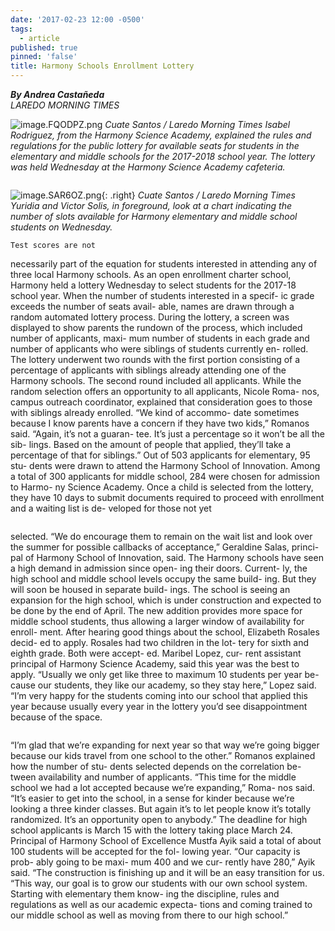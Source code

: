 ```yaml
---
date: '2017-02-23 12:00 -0500'
tags:
  - article
published: true
pinned: 'false'
title: Harmony Schools Enrollment Lottery
---
```

_**By Andrea Castañeda**_
<br/>
_LAREDO MORNING TIMES_

![image.FQODPZ.png]({{site.baseurl}}/assets/images/image.FQODPZ.png)
*Cuate Santos / Laredo Morning Times*
*Isabel Rodriguez, from the Harmony Science Academy, explained the rules and regulations
for the public lottery for available seats for students in the elementary and middle schools
for the 2017-2018 school year. The lottery was held Wednesday at the Harmony Science
Academy cafeteria.*

<div class="row">
  <div class="column">
	<p markdown="1">

![image.SAR6OZ.png]({{site.baseurl}}/assets/images/image.SAR6OZ.png){: .right}
*Cuate Santos / Laredo Morning Times*
*Yuridia and Victor Solis, in foreground,
look at a chart indicating the number of
slots available for Harmony elementary and
middle school students on Wednesday.*

	Test scores are not
necessarily part of the
equation for students
interested in attending
any of three local
Harmony schools.
As an open enrollment
charter school,
Harmony held a lottery
Wednesday to select
students for the
2017-18 school year.
When the number of students
interested in a specif-
ic grade exceeds the
number of seats avail-
able, names are drawn
through a random
automated lottery
process. During the
lottery, a screen was
displayed to show
parents the rundown
of the process,
which included number
of applicants, maxi-
mum number of students
in each grade and
number of applicants
who were siblings of
students currently en-
rolled.
The lottery underwent
two rounds with the first
portion consisting of a
percentage of applicants
with siblings already
attending one of the
Harmony schools. The
second round included
all applicants. While the
random selection offers
an opportunity to all
applicants, Nicole Roma-
nos, campus outreach
coordinator, explained
that consideration goes
to those with siblings
already enrolled.
“We kind of accommo-
date sometimes because I
know parents have a
concern if they have two
kids,” Romanos said.
“Again, it’s not a guaran-
tee. It’s just a percentage
so it won’t be all the sib-
lings. Based on the
amount of people that
applied, they’ll take a
percentage of that for
siblings.”
Out of 503 applicants
for elementary, 95 stu-
dents were drawn to
attend the Harmony
School of Innovation.
Among a total of 300
applicants for middle
school, 284 were chosen
for admission to Harmo-
ny Science Academy.
Once a child is selected
from the lottery, they
have 10 days to submit
documents required to
proceed with enrollment
and a waiting list is de-
veloped for those not yet
	</p>
  </div>
  <div class="column">
    <p>
selected.
“We do encourage
them to remain on the
wait list and look over
the summer for possible
callbacks of acceptance,”
Geraldine Salas, princi-
pal of Harmony School of
Innovation, said.
The Harmony schools
have seen a high demand
in admission since open-
ing their doors. Current-
ly, the high school and
middle school levels
occupy the same build-
ing. But they will soon be
housed in separate build-
ings. The school is seeing
an expansion for the
high school, which is
under construction and
expected to be done by
the end of April. The
new addition provides
more space for middle
school students, thus
allowing a larger window
of availability for enroll-
ment.
After hearing good
things about the school,
Elizabeth Rosales decid-
ed to apply. Rosales had
two children in the lot-
tery for sixth and eighth
grade. Both were accept-
ed. Maribel Lopez, cur-
rent assistant principal
of Harmony Science
Academy, said this year
was the best to apply.
“Usually we only get
like three to maximum 10
students per year be-
cause our students, they
like our academy, so they
stay here,” Lopez said.
“I’m very happy for the
students coming into our
school that applied this
year because usually
every year in the lottery
you’d see disappointment
because of the space.
    </p>
  </div>
  <div class="column">
    <p>
	“I’m glad that we’re
expanding for next year
so that way we’re going
bigger because our kids
travel from one school to
the other.”
Romanos explained
how the number of stu-
dents selected depends
on the correlation be-
tween availability and
number of applicants.
“This time for the
middle school we had a
lot accepted because
we’re expanding,” Roma-
nos said. “It’s easier to
get into the school, in a
sense for kinder because
we’re looking a three
kinder classes. But again
it’s to let people know it’s
totally randomized. It’s
an opportunity open to
anybody.”
The deadline for high
school applicants is
March 15 with the lottery
taking place March 24.
Principal of Harmony
School of Excellence
Mustfa Ayik said a total
of about 100 students will
be accepted for the fol-
lowing year.
“Our capacity is prob-
ably going to be maxi-
mum 400 and we cur-
rently have 280,” Ayik
said. “The construction
is finishing up and it will
be an easy transition for
us.
“This way, our goal is
to grow our students
with our own school
system. Starting with
elementary them know-
ing the discipline, rules
and regulations as well
as our academic expecta-
tions and coming trained
to our middle school as
well as moving from
there to our high school.”
    </p>
  </div>
</div>
